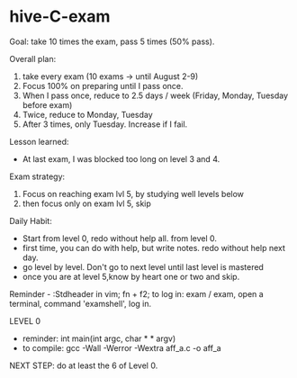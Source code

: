 # hive-C-exam

Goal: take 10 times the exam, pass 5 times (50% pass).

Overall plan: 
1) take every exam (10 exams -> until August 2-9)
2) Focus 100% on preparing until I pass once.
3) When I pass once, reduce to 2.5 days / week (Friday, Monday, Tuesday before exam)
4) Twice, reduce to Monday, Tuesday
5) After 3 times, only Tuesday. Increase if I fail.

Lesson learned:
- At last exam, I was blocked too long on level 3 and 4.

Exam strategy:
1) Focus on reaching exam lvl 5, by studying well levels below
2) then focus only on exam lvl 5, skip 

Daily Habit:
- Start from level 0, redo without help all. from level 0.
- first time, you can do with help, but write notes. redo without help next day.
- go level by level. Don't go to next level until last level is mastered
- once you are at level 5,know by heart one or two and skip.

Reminder - :Stdheader in vim; fn + f2;
to log in: exam / exam, open a terminal, command 'examshell', log in. 

LEVEL 0
- reminder: int	main(int argc, char  * * argv)
- to compile: gcc -Wall -Werror -Wextra aff_a.c -o aff_a

NEXT STEP: do at least the 6 of Level 0. 
